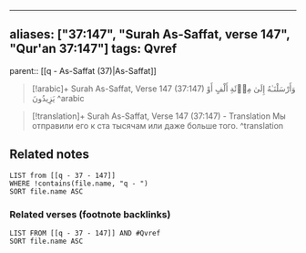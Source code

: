 
---
aliases: ["37:147", "Surah As-Saffat, verse 147", "Qur'an 37:147"]
tags: Qvref
---

parent:: [[q - As-Saffat (37)|As-Saffat]]

> [!arabic]+ Surah As-Saffat, Verse 147 (37:147)
> <span class="quran-arabic">وَأَرْسَلْنَـٰهُ إِلَىٰ مِا۟ئَةِ أَلْفٍ أَوْ يَزِيدُونَ</span>
^arabic

> [!translation]+ Surah As-Saffat, Verse 147 (37:147) - Translation
> Мы отправили его к ста тысячам или даже больше того.
^translation



## Related notes
```dataview
LIST from [[q - 37 - 147]]
WHERE !contains(file.name, "q - ")
SORT file.name ASC
```

### Related verses (footnote backlinks)
```dataview
LIST FROM [[q - 37 - 147]] AND #Qvref
SORT file.name ASC
```

